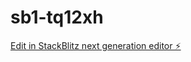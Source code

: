 # sb1-tq12xh

[Edit in StackBlitz next generation editor ⚡️](https://stackblitz.com/~/github.com/SamarthGOD/sb1-tq12xh)